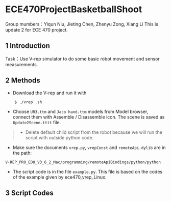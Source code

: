 # ECE470ProjectBasketballShoot
Group mumbers：Yiqun Niu, Jieting Chen, Zhenyu Zong, Xiang Li
This is update 2 for ECE 470 project.

## **1 Introduction**

Task：Use V-rep simulator to do some basic robot movement and sensor measurements.

## **2 Methods**

- Download the V-rep and run it with

```
    $ ./vrep .sh
```
- Choose ```UR3.ttm``` and ```Jaco hand.ttm``` models from Model browser, connect them with Assemble / Disassemble icon. The scene is saved as ```Update2Scene.tttt``` file.

> - Delete default child script from the robot because we will run the script with outside python code.

- Make sure the documents ```vrep.py```, ```vrepConst``` and ```remoteApi.dylib``` are in the path:

```
V-REP_PRO_EDU_V3_6_2_Mac/programming/remoteApiBindings/python/python
```

- The script code is in the file ```example.py```. This file is based on the codes of the example given by ece470_vrep_Linux.

## **3 Script Codes**
